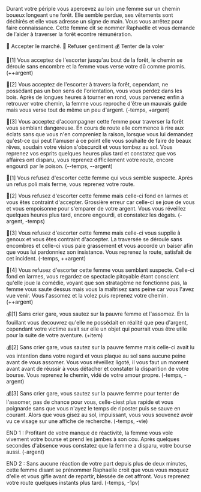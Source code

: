 Durant votre périple vous apercevez au loin une femme sur un chemin boueux longeant une forêt. Elle semble perdue, ses vêtements sont déchirés et elle vous adresse un signe de main. Vous vous arrêtez pour faire connaissance. Cette femme dit se nommer Raphaëlle et vous demande de l’aider à traverser la forêt econtre rémunération.

🚶 Accepter le marché.
🤚 Refuser gentiment
💰 Tenter de la voler

🚶[1] Vous acceptez de l'escorter jusqu'au bout de la forêt, le chemin se déroule sans encombre et la femme vous verse votre dû comme promis. (++argent)

🚶[2] Vous acceptez de l'escorter à travers la forêt, cependant, ne possédant pas un bon sens de l'orientation, vous vous perdez dans les bois. Après de longues heures à tourner en rond, vous parvenez enfin à retrouver votre chemin, la femme vous reproche d'être un mauvais guide mais vous verse tout de même un peu d'argent. (-temps, +argent)

🚶[3] Vous acceptez d'accompagner cette femme pour traverser la forêt vous semblant dangereuse. En cours de route elle commence à rire aux éclats sans que vous n'en compreniez la raison, lorsque vous lui demandez qu'est-ce qui peut l'amuser à ce point elle vous souhaite de faire de beaux rêves, soudain votre vision s'obscurcit et vous tombez au sol. Vous reprenez vos esprits quelques heures plus tard et constatez que vos affaires ont disparu, vous reprenez difficilement votre route, encore engourdi par le poison. (--temps, --argent)


🤚[1] Vous refusez d'escorter cette femme qui vous semble suspecte. Après un refus poli mais ferme, vous reprenez votre route.

🤚[2] Vous refusez d'escorter cette femme mais celle-ci fond en larmes et vous êtes contraint d'accepter. Grossière erreur car celle-ci se joue de vous et vous empoisonne pour s'emparer de votre argent. Vous vous réveillez quelques heures plus tard, encore engourdi, et constatez les dégats. (-argent, -temps)

🤚[3] Vous refusez d'escorter cette femme mais celle-ci vous supplie à genoux et vous êtes contraint d'accepter. La traversée se déroule sans encombres et celle-ci vous paie grassement et vous accorde un baiser afin que vous lui pardonniez son insistance. Vous reprenez la route, satisfait de cet incident. (-temps, ++argent)

🤚[4] Vous refusez d'escorter cette femme vous semblant suspecte. Celle-ci fond en larmes, vous regardez ce spectacle pitoyable étant conscient qu'elle joue la comédie, voyant que son stratagème ne fonctionne pas, la femme vous saute dessus mais vous la maîtrisez sans peine car vous l'avez vue venir. Vous l'assomez et la volez puis reprenez votre chemin. (++argent)


💰[1] Sans crier gare, vous sautez sur la pauvre femme et l'assomez. En la fouillant vous decouvrez qu'elle ne possédait en réalité que peu d'argent, cependant votre victime avait sur elle un objet qui pourrait vous être utile pour la suite de votre aventure. (+item)

💰[2] Sans crier gare, vous sautez sur la pauvre femme mais celle-ci avait lu vos intention dans votre regard et vous plaque au sol sans aucune peine avant de vous assomer. Vous vous réveillez ligoté, il vous faut un moment avant avant de réussir à vous détacher et constater la disparition de votre bourse. Vous reprenez le chemin, vidé de votre amour propre. (-temps, -argent)

💰[3] Sans crier gare, vous sautez sur la pauvre femme pour tenter de l'assomer, pas de chance pour vous, celle-ciest plus rapide et vous poignarde sans que vous n'ayez le temps de riposter puis se sauve en courant. Alors que vous gisez au sol, impuissant, vous vous souvenez avoir vu ce visage sur une affiche de recherche. (-temps, -vie)


END 1 : Profitant de votre manque de réactivité, la femme vous vole vivement votre bourse et prend les jambes à son cou. Après quelques secondes d'absence vous constatez que la femme a disparu, votre bourse aussi. (-argent)

END 2 : Sans aucune réaction de votre part depuis plus de deux minutes, cette femme disant se prénommer Raphaelle croit que vous vous moquez d'elle et vous gifle avant de repartir, blessée de cet affront. Vous reprenez votre route quelques instants plus tard. (-temps, -1pv)

